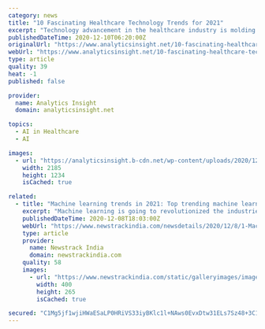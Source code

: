 ```yaml
---
category: news
title: "10 Fascinating Healthcare Technology Trends for 2021"
excerpt: "Technology advancement in the healthcare industry is molding the world to a better future. Advancements, for example, AR/VR, Artificial Intelligence, Robotics, 3D printing, and Nanotechnology are reforming the operations of healthcare companies."
publishedDateTime: 2020-12-10T06:20:00Z
originalUrl: "https://www.analyticsinsight.net/10-fascinating-healthcare-technology-trends-for-2021/"
webUrl: "https://www.analyticsinsight.net/10-fascinating-healthcare-technology-trends-for-2021/"
type: article
quality: 39
heat: -1
published: false

provider:
  name: Analytics Insight
  domain: analyticsinsight.net

topics:
  - AI in Healthcare
  - AI

images:
  - url: "https://analyticsinsight.b-cdn.net/wp-content/uploads/2020/12/healthcare_future.jpg"
    width: 2185
    height: 1234
    isCached: true

related:
  - title: "Machine learning trends in 2021: Top trending machine learning technologies to drive AI/ML market in 2021"
    excerpt: "Machine learning is going to revolutionized the industries in the coming years, in 2020 we have seen tremendous growth in the Machine learning and AI technologies. In 2021 machine learning will drive many business including medicine,"
    publishedDateTime: 2020-12-08T18:03:00Z
    webUrl: "https://www.newstrackindia.com/newsdetails/2020/12/8/1-Machine-learning-trends-in-2021.html"
    type: article
    provider:
      name: Newstrack India
      domain: newstrackindia.com
    quality: 58
    images:
      - url: "https://www.newstrackindia.com/static/galleryimages/images1/9094.small.Manohar-Lal-being-presented-with-a-memento_400x262.jpg"
        width: 400
        height: 265
        isCached: true

secured: "C1Mg5jf1wjiHWaESaLP0HRiVS33iyBKlc1l+NAws0EvxDtw31ELs7Sz48+3C1UwwYLw26mA7jMtWHnQyZZkAppGmV4APoJYFOnaJuMzx1ZAVxXv7r30542e8449he7vYgBFoWL4sFUh6bWgfNii6dvGe/x9kMtICGcbMSW1A95ok0l5ndR2SfmgfHqb9bA7mxIUUE8DGWnHfJODqzQf45dKmTzlY5TX2I31C7qEecpOgphel9aS5FpQGBv2lM+lkdT22UrdpEY7War+zQMeoWdIUHog3km2ny0jyjMJfrusaOG9SncnR8voPG/2WO2oqlOISEK0V1ec/xAmSkN0WbVzkIQ6u6GFrsEquzznTXU4=;JY6YD44b66K8qhqDw2ogOw=="
---
```


